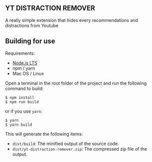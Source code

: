 ## YT DISTRACTION REMOVER
A really simple extension that hides every recommendations and distractions from Youtube

## Building for use
Requirements:
+ [Node.js LTS](https://nodejs.org/en/)
+ npm / yarn
+ Mac OS / Linux

Open a terminal in the root folder of the project and run the following command to build:
```
$ npm install
$ npm run build
```
or if you use `yarn`:
```
$ yarn
$ yarn build
```
This will generate the following items:
+ `dist/build`: The minified output of the source code.
+ `dist/yt-distraction-remover.zip`: The compressed zip file of the output.
